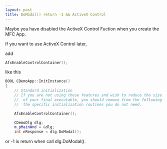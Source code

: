 ```yaml
---
layout: post
title: DoModal() return -1 && ActiveX Control
---
```

Maybe you have disabled the ActiveX Control Fuction when you create the MFC App. 

If you want to use ActiveX Control later,

add 
```CPP
AfxEnableControlContainer();
```
like this

```CPP
BOOL CDemoApp::InitInstance()
{
	// Standard initialization
	// If you are not using these features and wish to reduce the size
	//  of your final executable, you should remove from the following
	//  the specific initialization routines you do not need.

	AfxEnableControlContainer();

	CDemoDlg dlg;
	m_pMainWnd = &dlg;
	int nResponse = dlg.DoModal();


```
or -1 is return when call dlg.DoModal().